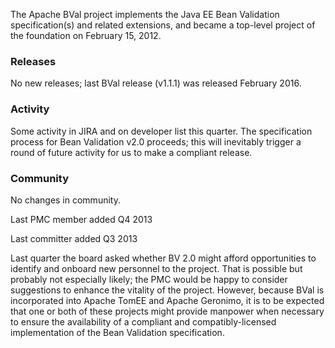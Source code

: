 

The Apache BVal project implements the Java EE Bean Validation specification(s)
and related extensions, and became a top-level project of the foundation on
February 15, 2012.

### Releases ###
No new releases; last BVal release (v1.1.1) was released February 2016.

### Activity ###
Some activity in JIRA and on developer list this quarter. The specification
process for Bean Validation v2.0 proceeds; this will inevitably trigger a round
of future activity for us to make a compliant release.

### Community  ###
No changes in community.

Last PMC member added Q4 2013

Last committer added Q3 2013

Last quarter the board asked whether BV 2.0 might afford opportunities to
identify and onboard new personnel to the project. That is possible but probably
not especially likely; the PMC would be happy to consider suggestions to enhance
the vitality of the project. However, because BVal is incorporated into Apache 
TomEE and Apache Geronimo, it is to be expected that one or both of these 
projects might provide manpower when necessary to ensure the availability of a 
compliant and compatibly-licensed implementation of the Bean Validation 
specification.
